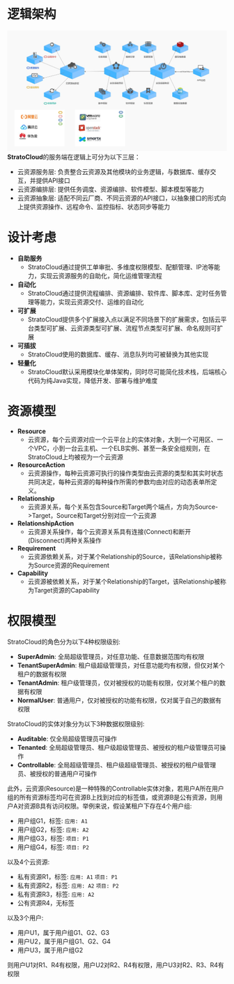 # 逻辑架构
![arch](./architecture_20250417.jpg)
**StratoCloud**的服务端在逻辑上可分为以下三层：
* 云资源服务层: 负责整合云资源及其他模块的业务逻辑，与数据库、缓存交互，并提供API接口
* 云资源编排层: 提供任务调度、资源编排、软件模型、脚本模型等能力
* 云资源抽象层: 适配不同云厂商、不同云资源的API接口，以抽象接口的形式向上提供资源操作、远程命令、监控指标、状态同步等能力

# 设计考虑
* **自助服务**
  * StratoCloud通过提供工单审批、多维度权限模型、配额管理、IP池等能力，实现云资源服务的自助化，简化运维管理流程
* **自动化**
  * StratoCloud通过提供流程编排、资源编排、软件库、脚本库、定时任务管理等能力，实现云资源交付、运维的自动化
* **可扩展**
  * StratoCloud提供多个扩展接入点以满足不同场景下的扩展需求，包括云平台类型可扩展、云资源类型可扩展、流程节点类型可扩展、命名规则可扩展
* **可插拔**
  * StratoCloud使用的数据库、缓存、消息队列均可被替换为其他实现
* **轻量化**
  * StratoCloud默认采用模块化单体架构，同时尽可能简化技术栈，后端核心代码为纯Java实现，降低开发、部署与维护难度

# 资源模型
* **Resource**
  * 云资源，每个云资源对应一个云平台上的实体对象，大到一个可用区、一个VPC，小到一台云主机、一个ELB实例、甚至一条安全组规则，在StratoCloud上均被视为一个云资源
* **ResourceAction**
  * 云资源操作，每种云资源可执行的操作类型由云资源的类型和其实时状态共同决定，每种云资源的每种操作所需的参数均由对应的动态表单所定义。
* **Relationship**
  * 云资源关系，每个关系包含Source和Target两个端点，方向为Source->Target，Source和Target分别对应一个云资源
* **RelationshipAction**
  * 云资源关系操作，每个云资源关系具有连接(Connect)和断开(Disconnect)两种关系操作
* **Requirement**
  * 云资源依赖关系，对于某个Relationship的Source，该Relationship被称为Source资源的Requirement
* **Capability**
  * 云资源被依赖关系，对于某个Relationship的Target，该Relationship被称为Target资源的Capability
# 权限模型
StratoCloud的角色分为以下4种权限级别:
* **SuperAdmin**: 全局超级管理员，对任意功能、任意数据范围均有权限
* **TenantSuperAdmin**: 租户级超级管理员，对任意功能均有权限，但仅对某个租户的数据有权限
* **TenantAdmin**: 租户级管理员，仅对被授权的功能有权限，仅对某个租户的数据有权限
* **NormalUser**: 普通用户，仅对被授权的功能有权限，仅对属于自己的数据有权限

StratoCloud的实体对象分为以下3种数据权限级别:
* **Auditable**: 仅全局超级管理员可操作
* **Tenanted**: 全局超级管理员、租户级超级管理员、被授权的租户级管理员可操作
* **Controllable**: 全局超级管理员、租户级超级管理员、被授权的租户级管理员、被授权的普通用户可操作

此外，云资源(Resource)是一种特殊的Controllable实体对象，若用户A所在用户组的所有资源标签均可在资源B上找到对应的标签值，或资源B是公有资源，则用户A对资源B具有访问权限。举例来说，假设某租户下存在4个用户组:
* 用户组G1，标签: `应用: A1`
* 用户组G2，标签: `应用: A2`
* 用户组G3，标签: `项目: P1`
* 用户组G4，标签: `项目: P2`

以及4个云资源:
* 私有资源R1，标签: `应用: A1` `项目: P1`
* 私有资源R2，标签: `应用: A2` `项目: P2`
* 私有资源R3，标签: `应用: A2`
* 公有资源R4，无标签

以及3个用户:
* 用户U1，属于用户组G1、G2、G3
* 用户U2，属于用户组G1、G2、G4
* 用户U3，属于用户组G2

则用户U1对R1、R4有权限，用户U2对R2、R4有权限，用户U3对R2、R3、R4有权限